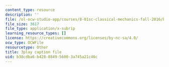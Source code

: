 ```yaml
---
content_type: resource
description: ''
file: /ol-ocw-studio-app/courses/8-01sc-classical-mechanics-fall-2016/b38cdba6b428884956003a745a21c46c_PKOhhK7kPi4.srt
file_size: 3617
file_type: application/x-subrip
learning_resource_types: []
license: https://creativecommons.org/licenses/by-nc-sa/4.0/
ocw_type: OCWFile
resourcetype: Other
title: 3play caption file
uid: b38cdba6-b428-8849-5600-3a745a21c46c
---
```

